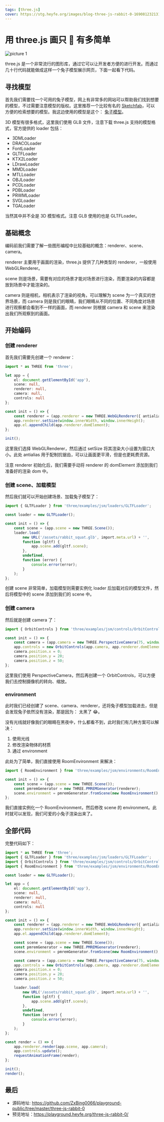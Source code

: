 ```yaml
---
tags: [three.js]
cover: https://stg.heyfe.org/images/blog-three-js-rabbit-0-1690812321314.png
---
```


# 用 three.js 画只 🐰 有多简单

![picture 1](https://stg.heyfe.org/images/blog-three-js-rabbit-0-97.gif)

three.js 是一个非常流行的图形库，通过它可以让开发者方便的进行开发。而通过几十行代码就能做成这样一个兔子模型展示网页，下面一起看下代码。

## 寻找模型

首先我们需要找一个可用的兔子模型，网上有非常多的网站可以帮助我们找到想要的模型，不过需要注意模型的版权。这里推荐一个比较有名的 [Sketchfab](https://sketchfab.com/)，可以方便的检索想要的模型。我这边使用的模型是这个： [兔子模型](https://sketchfab.com/3d-models/rabbit-squat-08d4bf632019457bbfb87c3a9b3b9803)。

3D 模型有很多格式，这里我们使用 GLB 文件，注意下载 three.js 支持的模型格式，官方提供的 loader 包括：

-   3DMLoader
-   DRACOLoader
-   FontLoader
-   GLTFLoader
-   KTX2Loader
-   LDrawLoader
-   MMDLoader
-   MTLLoader
-   OBJLoader
-   PCDLoader
-   PDBLoader
-   PRWMLoader
-   SVGLoader
-   TGALoader

当然其中并不全是 3D 模型格式。注意 GLB 使用的也是 GLTFLoader。

## 基础概念

编码前我们需要了解一些图形编程中比较基础的概念：renderer、scene、camera。

renderer 主要用于画面的渲染，three.js 提供了几种类型的 renderer，一般使用 WebGLRenderer。

scene 则是场景，需要有对应的场景才能对场景进行渲染，而要渲染的内容都是放到场景中才能渲染的。

camera 则是相机，相机表示了渲染的视角，可以理解为 scene 为一个真实的世界场景，而 camera 则是我们的眼睛，我们眼睛从不同的位置、不同角度对场景进行观察都会看到不一样的画面，而 renderer 则根据 camera 和 scene 来渲染出我们所观察到的画面。

## 开始编码

### 创建 renderer

首先我们需要先创建一个 renderer：

```ts
import * as THREE from 'three';

let app = {
    el: document.getElementById('app'),
    scene: null,
    renderer: null,
    camera: null,
    controls: null
};

const init = () => {
    const renderer = (app.renderer = new THREE.WebGLRenderer({ antialias: true }));
    app.renderer.setSize(window.innerWidth, window.innerHeight);
    app.el.appendChild(app.renderer.domElement);
};

init();
```

这里我们选择 WebGLRenderer，然后通过 setSize 将其渲染大小设置为窗口大小。此处 antialias 用于配制抗锯齿，可以让画面更平滑，但是也更耗费资源。

注意 renderer 初始化后，我们需要手动将 renderer 的 domElement 添加到我们准备好的渲染 dom 中。

### 创建 scene、加载模型

然后我们就可以开始创建场景、加载兔子模型了：

```ts
import { GLTFLoader } from 'three/examples/jsm/loaders/GLTFLoader';

const loader = new GLTFLoader();

const init = () => {
    const scene = (app.scene = new THREE.Scene());
    loader.load(
        new URL('/assets/rabbit_squat.glb', import.meta.url) + '',
        function (gltf) {
            app.scene.add(gltf.scene);
        },
        undefined,
        function (error) {
            console.error(error);
        }
    );
};
```

创建 scene 非常简单，加载模型则需要实例化 loader 后加载对应的模型文件，然后将模型中的 scene 添加到我们的 scene 中。

### 创建 camera

然后就是创建 camera 了：

```ts
import { OrbitControls } from 'three/examples/jsm/controls/OrbitControls';

const init = () => {
    const camera = (app.camera = new THREE.PerspectiveCamera(75, window.innerWidth / window.innerHeight, 0.1, 1000));
    app.controls = new OrbitControls(app.camera, app.renderer.domElement);
    camera.position.x = 0;
    camera.position.y = 20;
    camera.position.z = 50;
};
```

这里我们使用 PerspectiveCamera，然后再创建一个 OrbitControls，可以方便我们去控制摄像机的转向、缩放。

### environment

此时我们已经创建了 scene、camera、renderer，还将兔子模型加载进去，但是会发现兔子依然没有渲染，那是因为： 太黑了 😂。

没有光线就好像我们的眼睛在黑夜中，什么都看不到，此时我们有几种方案可以解决：

1. 使用光线
2. 修改渲染物体的材质
3. 通过 environment

此处为了简单，我们直接使用 RoomEnvironment 来解决：

```ts
import { RoomEnvironment } from 'three/examples/jsm/environments/RoomEnvironment.js';

const init = () => {
    const scene = (app.scene = new THREE.Scene());
    const pmremGenerator = new THREE.PMREMGenerator(renderer);
    scene.environment = pmremGenerator.fromScene(new RoomEnvironment(), 0.04).texture;
};
```

我们直接实例化一个 RoomEnvironment，然后修改 scene 的 environment。此时就可以发现，我们可爱的小兔子渲染出来了。

## 全部代码

完整代码如下：

```ts
import * as THREE from 'three';
import { GLTFLoader } from 'three/examples/jsm/loaders/GLTFLoader';
import { OrbitControls } from 'three/examples/jsm/controls/OrbitControls';
import { RoomEnvironment } from 'three/examples/jsm/environments/RoomEnvironment.js';

const loader = new GLTFLoader();

let app = {
    el: document.getElementById('app'),
    scene: null,
    renderer: null,
    camera: null,
    controls: null
};

const init = () => {
    const renderer = (app.renderer = new THREE.WebGLRenderer({ antialias: true }));
    app.renderer.setSize(window.innerWidth, window.innerHeight);
    app.el.appendChild(app.renderer.domElement);

    const scene = (app.scene = new THREE.Scene());
    const pmremGenerator = new THREE.PMREMGenerator(renderer);
    scene.environment = pmremGenerator.fromScene(new RoomEnvironment(), 0.04).texture;

    const camera = (app.camera = new THREE.PerspectiveCamera(75, window.innerWidth / window.innerHeight, 0.1, 1000));
    app.controls = new OrbitControls(app.camera, app.renderer.domElement);
    camera.position.x = 0;
    camera.position.y = 20;
    camera.position.z = 50;

    loader.load(
        new URL('/assets/rabbit_squat.glb', import.meta.url) + '',
        function (gltf) {
            app.scene.add(gltf.scene);
        },
        undefined,
        function (error) {
            console.error(error);
        }
    );
};

const render = () => {
    app.renderer.render(app.scene, app.camera);
    app.controls.update();
    requestAnimationFrame(render);
};

init();
render();
```

## 最后

-   源码地址: https://github.com/ZxBing0066/playground-public/tree/master/three-js-rabbit-0
-   预览地址：https://playground.heyfe.org/three-js-rabbit-0/
